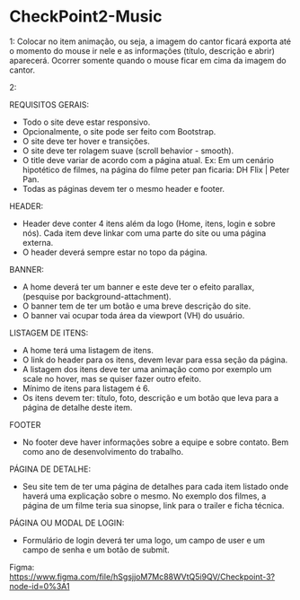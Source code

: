 # CheckPoint2-Music


1: Colocar no item animação, ou seja, a imagem do cantor ficará exporta até o momento do mouse ir nele e as informações (título, descrição e abrir) aparecerá.
Ocorrer somente quando o mouse ficar em cima da imagem do cantor.


2: 








REQUISITOS GERAIS:
* Todo o site deve estar responsivo.
* Opcionalmente, o site pode ser feito com Bootstrap.
* O site deve ter hover e transições.
* O site deve ter rolagem suave (scroll behavior - smooth).
* O title deve variar de acordo com a página atual. Ex: Em um cenário hipotético de filmes, na página do filme peter pan ficaria: DH Flix | Peter Pan.
* Todas as páginas devem ter o mesmo header e footer.


HEADER:
* Header deve conter 4 itens além da logo (Home, itens, login e sobre nós). Cada item deve linkar com uma parte do site ou uma página externa.
* O header deverá sempre estar no topo da página. 

BANNER:
* A home deverá ter um banner e este deve ter o efeito parallax, (pesquise por background-attachment).
* O banner tem de ter um botão e uma breve descrição do site.
* O banner vai ocupar toda área da viewport (VH) do usuário. 


LISTAGEM DE ITENS:
* A home terá uma listagem de itens. 
* O link do header para os itens, devem levar para essa seção da página.
* A listagem dos itens deve ter uma animação como por exemplo um scale no hover, mas se quiser fazer outro efeito.
* Mínimo de itens para listagem é 6.
* Os itens devem ter: título, foto, descrição e um botão que leva para a página de detalhe deste item.

FOOTER
* No footer deve haver informações sobre a equipe e sobre contato. Bem como ano de desenvolvimento do trabalho. 


PÁGINA DE DETALHE:
* Seu site tem de ter uma página de detalhes para cada item listado onde haverá uma explicação sobre o mesmo. No exemplo dos filmes, a página de um filme teria sua sinopse, link para o trailer e ficha técnica.

PÁGINA OU MODAL DE LOGIN:
* Formulário de login deverá ter uma logo, um campo de user e um campo de senha e um botão de submit.




Figma: https://www.figma.com/file/hSgsjjoM7Mc88WVtQ5i9QV/Checkpoint-3?node-id=0%3A1
